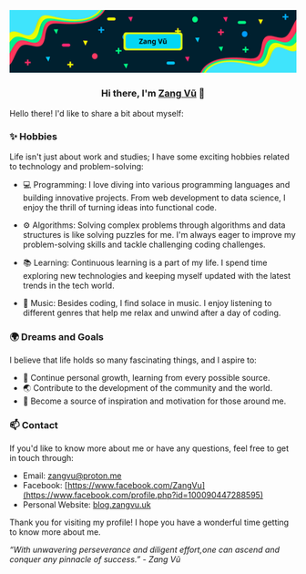 <p align="center">
  <a href="https://blog.zangvu.uk" target="_blank" rel="noreferrer"><img src="https://raw.githubusercontent.com/zangvu2k10/img/main/zangvu.png" alt="my banner"></a>
</p>

<h3 align="center">
Hi there, I'm <a href="blog.zangvu.uk" target="_blank" rel="noreferrer">Zang Vũ</a> 👋
</h3>

Hello there! I'd like to share a bit about myself:

### ✨ Hobbies
Life isn't just about work and studies; I have some exciting hobbies related to technology and problem-solving:

- 💻 Programming: I love diving into various programming languages and building innovative projects. From web development to data science, I enjoy the thrill of turning ideas into functional code.

- ⚙️ Algorithms: Solving complex problems through algorithms and data structures is like solving puzzles for me. I'm always eager to improve my problem-solving skills and tackle challenging coding challenges.

- 📚 Learning: Continuous learning is a part of my life. I spend time exploring new technologies and keeping myself updated with the latest trends in the tech world.

- 🎵 Music: Besides coding, I find solace in music. I enjoy listening to different genres that help me relax and unwind after a day of coding.

### 🌍 Dreams and Goals
I believe that life holds so many fascinating things, and I aspire to:

- 🌱 Continue personal growth, learning from every possible source.
- 🌏 Contribute to the development of the community and the world.
- 🌟 Become a source of inspiration and motivation for those around me.

### 📫 Contact
If you'd like to know more about me or have any questions, feel free to get in touch through:

- Email: [zangvu@proton.me](mailto:zangvu@proton.me)
- Facebook: [https://www.facebook.com/ZangVu](https://www.facebook.com/profile.php?id=100090447288595)
- Personal Website: [blog.zangvu.uk](https://blog.zangvu.uk)

Thank you for visiting my profile! I hope you have a wonderful time getting to know more about me.

_“With unwavering perseverance and diligent effort,one can ascend and conquer any pinnacle of success.” - Zang Vũ_
